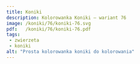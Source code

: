 ```yaml
---
title: Koniki
description: Kolorowanka Koniki – wariant 76
image: /koniki/76/koniki-76.svg
pdf:   /koniki/76/koniki-76.pdf
tags:
 - zwierzeta
 - koniki
alt: "Prosta kolorowanka koniki do kolorowania"
---
```

